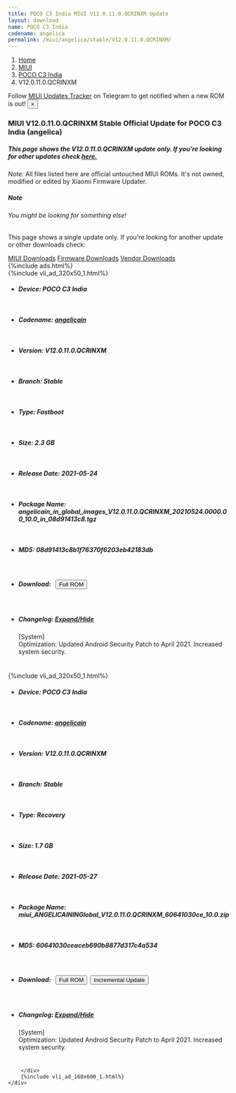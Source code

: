 ```yaml
---
title: POCO C3 India MIUI V12.0.11.0.QCRINXM Update
layout: download
name: POCO C3 India
codename: angelica
permalink: /miui/angelica/stable/V12.0.11.0.QCRINXM/
---
```

<nav aria-label="breadcrumb">
    <ol class="breadcrumb">
        <li class="breadcrumb-item"><a href="/">Home</a></li>
        <li class="breadcrumb-item"><a href="/miui/">MIUI</a></li>
        <li class="breadcrumb-item"><a href="/miui/angelica/">POCO C3 India</a></li>
        <li class="breadcrumb-item active" aria-current="page">V12.0.11.0.QCRINXM</li>
    </ol>
</nav>
<div class="alert alert-primary alert-dismissible fade show" role="alert">
    Follow <a href="https://t.me/MIUIUpdatesTracker" class="alert-link">MIUI Updates Tracker</a> on Telegram to get
    notified when a new ROM is out!
    <button type="button" class="close" data-dismiss="alert" aria-label="Close">
        <span aria-hidden="true">&times;</span>
    </button>
</div>
<div class="col-12 mx-auto">
    <h3 class="title bg-light p-2 rounded">MIUI V12.0.11.0.QCRINXM Stable Official Update for POCO C3 India (angelica)</h3>
    <h5>This page shows the V12.0.11.0.QCRINXM update only. If you're looking for other updates check
        <a href="/miui/angelica/">here.</a></h5>
    <p><i>Note: </i>All files listed here are official untouched MIUI ROMs.
        It's not owned, modified or edited by Xiaomi Firmware Updater.</p>
    <div class="card">
        <div class="card-body">
            <h5 class="card-title">Note</h5>
            <h6 class="card-subtitle mb-2 text-muted">You might be looking for something else!</h6>
            <p class="card-text">This page shows a single update only.
                If you're looking for another update or other downloads check:</p>
            <a href="/miui/" class="card-link">MIUI Downloads</a>
            <a href="/firmware/" class="card-link">Firmware Downloads</a>
            <a href="/vendor/" class="card-link">Vendor Downloads</a>
        </div>
    </div>
    {%include ads.html%}
    <div class="row justify-content-center">
        <div class="col-10" id="downloads">
                    <div class="card card-body">
            {%include vli_ad_320x50_1.html%}
            <ul class="list-unstyled">
                <li style="padding-bottom: 10px;">
                    <h5><b>Device: </b>POCO C3 India</h5>
                </li>
                <li style="padding-bottom: 10px;">
                    <h5><b>Codename: </b> <a href="/miui/angelicain/" target="_blank">angelicain</a> </h5>
                </li>
                <li style="padding-bottom: 10px;">
                    <h5><b>Version: </b>V12.0.11.0.QCRINXM</h5>
                </li>
                <li style="padding-bottom: 10px;">
                    <h5><b>Branch: </b>Stable</h5>
                </li>
                <li style="padding-bottom: 10px;">
                    <h5><b>Type: </b>Fastboot</h5>
                </li>
                <li style="padding-bottom: 10px;">
                    <h5><b>Size: </b>2.3 GB</h5>
                </li>
                <li style="padding-bottom: 10px;">
                    <h5><b>Release Date: </b>2021-05-24</h5>
                </li>
                <li style="padding-bottom: 10px;">
                    <h5><b>Package Name: </b><span id="filename" class="text-dark">angelicain_in_global_images_V12.0.11.0.QCRINXM_20210524.0000.00_10.0_in_08d91413c8.tgz</span></h5>
                </li>
                <li style="padding-bottom: 10px;">
                    <h5><b>MD5: </b><span id="md5" class="text-muted">08d91413c8b1f76370f6203eb42183db</span></h5>
                </li>
                <li style="padding-bottom: 10px;">
                    <h5><b>Download: </b><button type="button" id="download" class="btn btn-primary" style="margin: 7px;"
                            onclick="window.open('https://bigota.d.miui.com/V12.0.11.0.QCRINXM/angelicain_in_global_images_V12.0.11.0.QCRINXM_20210524.0000.00_10.0_in_08d91413c8.tgz', '_blank');"><i class="fa fa-download"></i> Full ROM</button></h5>
                </li>
                <li style="padding-bottom: 10px;">
                    <h5><b>Changelog: </b><a href="#angelicain_1_changelog" data-toggle="collapse" role="button"
                            aria-expanded="false" aria-controls="angelicain_1_changelog"> <i class="fa fa-arrow-down"
                                aria-hidden="true"></i> Expand/Hide</a></h5>
                    <div class="collapse" id="angelicain_1_changelog">
                        <p id="changelog_text">[System]<br>Optimization: Updated Android Security Patch to April 2021. Increased system security.</p>
                    </div>
                </li>
            </ul>
        </div>
        <div class="card card-body">
            {%include vli_ad_320x50_1.html%}
            <ul class="list-unstyled">
                <li style="padding-bottom: 10px;">
                    <h5><b>Device: </b>POCO C3 India</h5>
                </li>
                <li style="padding-bottom: 10px;">
                    <h5><b>Codename: </b> <a href="/miui/angelicain/" target="_blank">angelicain</a> </h5>
                </li>
                <li style="padding-bottom: 10px;">
                    <h5><b>Version: </b>V12.0.11.0.QCRINXM</h5>
                </li>
                <li style="padding-bottom: 10px;">
                    <h5><b>Branch: </b>Stable</h5>
                </li>
                <li style="padding-bottom: 10px;">
                    <h5><b>Type: </b>Recovery</h5>
                </li>
                <li style="padding-bottom: 10px;">
                    <h5><b>Size: </b>1.7 GB</h5>
                </li>
                <li style="padding-bottom: 10px;">
                    <h5><b>Release Date: </b>2021-05-27</h5>
                </li>
                <li style="padding-bottom: 10px;">
                    <h5><b>Package Name: </b><span id="filename" class="text-dark">miui_ANGELICAININGlobal_V12.0.11.0.QCRINXM_60641030ce_10.0.zip</span></h5>
                </li>
                <li style="padding-bottom: 10px;">
                    <h5><b>MD5: </b><span id="md5" class="text-muted">60641030ceaceb690b8877d317c4a534</span></h5>
                </li>
                <li style="padding-bottom: 10px;">
                    <h5><b>Download: </b><button type="button" id="download" class="btn btn-primary" style="margin: 7px;"
                            onclick="window.open('https://bigota.d.miui.com/V12.0.11.0.QCRINXM/miui_ANGELICAININGlobal_V12.0.11.0.QCRINXM_60641030ce_10.0.zip', '_blank');"><i class="fa fa-download"></i> Full ROM</button><button type="button" id="incremental_download" class="btn btn-warning" onclick="window.open('https://bigota.d.miui.com/V12.0.11.0.QCRINXM/miui-blockota-angelicain_in_global-V12.0.9.0.QCRINXM-V12.0.11.0.QCRINXM-c72470b053-10.0.zip', '_blank');"><i class="fa fa-download"></i> Incremental Update</button></h5>
                </li>
                <li style="padding-bottom: 10px;">
                    <h5><b>Changelog: </b><a href="#angelicain_2_changelog" data-toggle="collapse" role="button"
                            aria-expanded="false" aria-controls="angelicain_2_changelog"> <i class="fa fa-arrow-down"
                                aria-hidden="true"></i> Expand/Hide</a></h5>
                    <div class="collapse" id="angelicain_2_changelog">
                        <p id="changelog_text">[System]<br>Optimization: Updated Android Security Patch to April 2021. Increased system security.</p>
                    </div>
                </li>
            </ul>
        </div>

        </div>
        {%include vli_ad_160x600_1.html%}
    </div>
</div>
